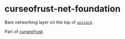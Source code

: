 # curseofrust-net-foundation

Bare networking layer on the top of [`unisock`](https://codeberg.org/DM-Earth/unisock).

Part of [curseofrust](https://codeberg.org/DM-Earth/curseofrust).
